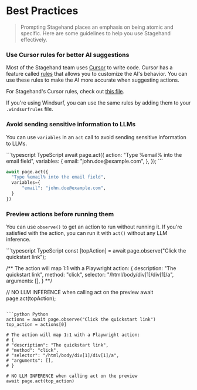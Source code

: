 # Best Practices

> Prompting Stagehand places an emphasis on being atomic and specific. Here are some guidelines to help you use Stagehand effectively.

### Use Cursor rules for better AI suggestions

Most of the Stagehand team uses [Cursor](https://www.cursor.com/) to write code. Cursor has a feature called [rules](https://docs.cursor.com/context/rules-for-ai) that allows you to customize the AI's behavior. You can use these rules to make the AI more accurate when suggesting actions.

For Stagehand's Cursor rules, check out [this file](https://github.com/browserbase/stagehand-scaffold/blob/main/.cursorrules).

If you're using Windsurf, you can use the same rules by adding them to your `.windsurfrules` file.

### Avoid sending sensitive information to LLMs

You can use `variables` in an `act` call to avoid sending sensitive information to LLMs.

<CodeGroup>
  ```typescript TypeScript
  await page.act({
  	action: "Type %email% into the email field",
  	variables: {
  		email: "john.doe@example.com",
  	},
  });
  ```

  ```python Python
  await page.act({
  	"Type %email% into the email field",
  	variables={
  		"email": "john.doe@example.com",
  	}
  })
  ```
</CodeGroup>

### Preview actions before running them

You can use `observe()` to get an action to run without running it.
If you're satisfied with the action, you can run it with `act()` without any LLM inference.

<CodeGroup>
  ```typescript TypeScript
  const [topAction] = await page.observe("Click the quickstart link");

  /** The action will map 1:1 with a Playwright action:
  {
  	description: "The quickstart link",
  	method: "click",
  	selector: "/html/body/div[1]/div[1]/a",
  	arguments: [],
  }
  **/

  // NO LLM INFERENCE when calling act on the preview
  await page.act(topAction);
  ```

  ```python Python
  actions = await page.observe("Click the quickstart link")
  top_action = actions[0]

  # The action will map 1:1 with a Playwright action:
  # {
  #	"description": "The quickstart link",
  #	"method": "click",
  #	"selector": "/html/body/div[1]/div[1]/a",
  #	"arguments": [],
  # }

  # NO LLM INFERENCE when calling act on the preview
  await page.act(top_action)
  ```
</CodeGroup>